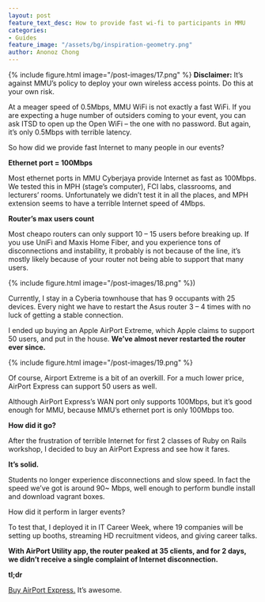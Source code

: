 ```yaml
---
layout: post
feature_text_desc: How to provide fast wi-fi to participants in MMU
categories:
- Guides
feature_image: "/assets/bg/inspiration-geometry.png"
author: Anonoz Chong
---
```


{% include figure.html image="/post-images/17.png" %}
**Disclaimer:** It’s against MMU’s policy to deploy your own wireless access points. Do this at your own risk.

At a meager speed of 0.5Mbps, MMU WiFi is not exactly a fast WiFi. If you are expecting a huge number of outsiders coming to your event, you can ask ITSD to open up the Open WiFi – the one with no password. But again, it’s only 0.5Mbps with terrible latency.

So how did we provide fast Internet to many people in our events?

**Ethernet port = 100Mbps**

Most ethernet ports in MMU Cyberjaya provide Internet as fast as 100Mbps. We tested this in MPH (stage’s computer), FCI labs, classrooms, and lecturers’ rooms. Unfortunately we didn’t test it in all the places, and MPH extension seems to have a terrible Internet speed of 4Mbps.

**Router’s max users count**

Most cheapo routers can only support 10 – 15 users before breaking up. If you use UniFi and Maxis Home Fiber, and you experience tons of disconnections and instability, it probably is not because of the line, it’s mostly likely because of your router not being able to support that many users.

{% include figure.html image="/post-images/18.png" %})

Currently, I stay in a Cyberia townhouse that has 9 occupants with 25 devices. Every night we have to restart the Asus router 3 – 4 times with no luck of getting a stable connection.

I ended up buying an Apple AirPort Extreme, which Apple claims to support 50 users, and put in the house. **We’ve almost never restarted the router ever since.**

{% include figure.html image="/post-images/19.png" %}

Of course, Airport Extreme is a bit of an overkill. For a much lower price, AirPort Express can support 50 users as well.

Although AirPort Express’s WAN port only supports 100Mbps, but it’s good enough for MMU, because MMU’s ethernet port is only 100Mbps too.

**How did it go?**

After the frustration of terrible Internet for first 2 classes of Ruby on Rails workshop, I decided to buy an AirPort Express and see how it fares.

**It’s solid.**

Students no longer experience disconnections and slow speed. In fact the speed we’ve got is around 90~ Mbps, well enough to perform bundle install and download vagrant boxes.

How did it perform in larger events?

To test that, I deployed it in IT Career Week, where 19 companies will be setting up booths, streaming HD recruitment videos, and giving career talks.

**With AirPort Utility app, the router peaked at 35 clients, and for 2 days, we didn’t receive a single complaint of Internet disconnection.**

**tl;dr**

[Buy AirPort Express.](https://www.apple.com/my/airport-express/) It’s awesome.

